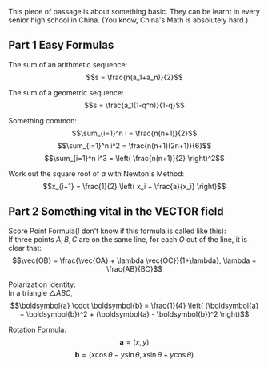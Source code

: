 This piece of passage is about something basic. They can be learnt in every senior high school in China. (You know, China's Math is absolutely hard.)

## Part 1 Easy Formulas

The sum of an arithmetic sequence:
$$s = \frac{n(a_1+a_n)}{2}$$

The sum of a geometric sequence:
$$s = \frac{a_1(1-q^n)}{1-q}$$

Something common:
$$\sum_{i=1}^n i = \frac{n(n+1)}{2}$$
$$\sum_{i=1}^n i^2 = \frac{n(n+1)(2n+1)}{6}$$
$$\sum_{i=1}^n i^3 = \left( \frac{n(n+1)}{2} \right)^2$$

Work out the square root of $a$ with Newton's Method:
$$x_{i+1} = \frac{1}{2} \left( x_i + \frac{a}{x_i} \right)$$

## Part 2 Something vital in the VECTOR field

Score Point Formula(I don't know if this formula is called like this):  
If three points $A, B, C$ are on the same line, for each $O$ out of the line, it is clear that:  
$$\vec{OB} = \frac{\vec{OA} + \lambda \vec{OC}}{1+\lambda}, \lambda = \frac{AB}{BC}$$

Polarization identity:  
In a triangle $\bigtriangleup ABC$,   
$$\boldsymbol{a} \cdot \boldsymbol{b} = \frac{1}{4} \left( (\boldsymbol{a} + \boldsymbol{b})^2 + (\boldsymbol{a} - \boldsymbol{b})^2 \right)$$

Rotation Formula:  
$$\boldsymbol{a} = (x,y)$$
$$\boldsymbol{b} = (x \cos \theta - y \sin \theta, x \sin \theta + y \cos \theta)$$

